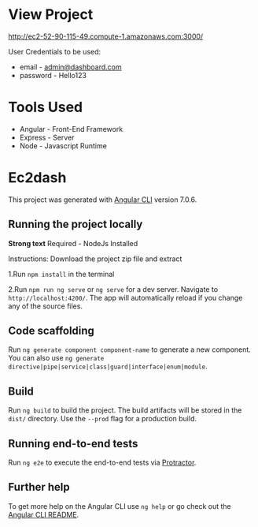 # View Project

http://ec2-52-90-115-49.compute-1.amazonaws.com:3000/

User Credentials to be used:
* email - admin@dashboard.com
* password - Hello123

# Tools Used


* Angular - Front-End Framework
* Express - Server
* Node    - Javascript Runtime
             
# Ec2dash

This project was generated with [Angular CLI](https://github.com/angular/angular-cli) version 7.0.6.



## Running the project locally
**Strong text** Required - NodeJs Installed

Instructions:
Download the project zip file and extract

1.Run `npm install` in the terminal

2.Run `npm run ng serve` or `ng serve` for a dev server. Navigate to `http://localhost:4200/`. The app will automatically reload if you change any of the source files.

## Code scaffolding

Run `ng generate component component-name` to generate a new component. You can also use `ng generate directive|pipe|service|class|guard|interface|enum|module`.

## Build

Run `ng build` to build the project. The build artifacts will be stored in the `dist/` directory. Use the `--prod` flag for a production build.


## Running end-to-end tests

Run `ng e2e` to execute the end-to-end tests via [Protractor](http://www.protractortest.org/).

## Further help

To get more help on the Angular CLI use `ng help` or go check out the [Angular CLI README](https://github.com/angular/angular-cli/blob/master/README.md).




